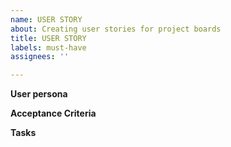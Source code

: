 ```yaml
---
name: USER STORY
about: Creating user stories for project boards
title: USER STORY
labels: must-have
assignees: ''

---
```


**User persona**


**Acceptance Criteria**


**Tasks**
